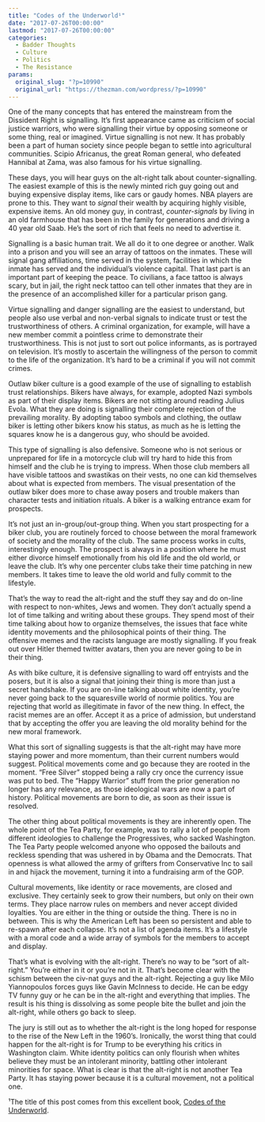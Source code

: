 ```yaml
---
title: "Codes of the Underworld¹"
date: "2017-07-26T00:00:00"
lastmod: "2017-07-26T00:00:00"
categories:
  - Badder Thoughts
  - Culture
  - Politics
  - The Resistance
params:
  original_slug: "?p=10990"
  original_url: "https://thezman.com/wordpress/?p=10990"
---
```


One of the many concepts that has entered the mainstream from the
Dissident Right is signalling. It’s first appearance came as criticism
of social justice warriors, who were signalling their virtue by opposing
someone or some thing, real or imagined. Virtue signalling is not new.
It has probably been a part of human society since people began to
settle into agricultural communities. Scipio Africanus, the great Roman
general, who defeated Hannibal at Zama, was also famous for his virtue
signalling.

These days, you will hear guys on the alt-right talk about
counter-signalling. The easiest example of this is the newly minted rich
guy going out and buying expensive display items, like cars or gaudy
homes. NBA players are prone to this. They want to *signal* their wealth
by acquiring highly visible, expensive items. An old money guy, in
contrast, *counter-signals* by living in an old farmhouse that has been
in the family for generations and driving a 40 year old Saab. He’s the
sort of rich that feels no need to advertise it.

Signalling is a basic human trait. We all do it to one degree or
another. Walk into a prison and you will see an array of tattoos on the
inmates. These will signal gang affiliations, time served in the system,
facilities in which the inmate has served and the individual’s violence
capital. That last part is an important part of keeping the peace. To
civilians, a face tattoo is always scary, but in jail, the right neck
tattoo can tell other inmates that they are in the presence of an
accomplished killer for a particular prison gang.

Virtue signalling and danger signalling are the easiest to understand,
but people also use verbal and non-verbal signals to indicate trust or
test the trustworthiness of others. A criminal organization, for
example, will have a new member commit a pointless crime to demonstrate
their trustworthiness. This is not just to sort out police informants,
as is portrayed on television. It’s mostly to ascertain the willingness
of the person to commit to the life of the organization. It’s hard to be
a criminal if you will not commit crimes.

Outlaw biker culture is a good example of the use of signalling to
establish trust relationships. Bikers have always, for example, adopted
Nazi symbols as part of their display items. Bikers are not sitting
around reading Julius Evola. What they are doing is signalling their
complete rejection of the prevailing morality. By adopting taboo symbols
and clothing, the outlaw biker is letting other bikers know his status,
as much as he is letting the squares know he is a dangerous guy, who
should be avoided.

This type of signalling is also defensive. Someone who is not serious or
unprepared for life in a motorcycle club will try hard to hide this from
himself and the club he is trying to impress. When those club members
all have visible tattoos and swastikas on their vests, no one can kid
themselves about what is expected from members. The visual presentation
of the outlaw biker does more to chase away posers and trouble makers
than character tests and initiation rituals. A biker is a walking
entrance exam for prospects.

It’s not just an in-group/out-group thing. When you start prospecting
for a biker club, you are routinely forced to choose between the moral
framework of society and the morality of the club. The same process
works in cults, interestingly enough. The prospect is always in a
position where he must either divorce himself emotionally from his old
life and the old world, or leave the club. It’s why one percenter clubs
take their time patching in new members. It takes time to leave the old
world and fully commit to the lifestyle.

That’s the way to read the alt-right and the stuff they say and do
on-line with respect to non-whites, Jews and women. They don’t actually
spend a lot of time talking and writing about these groups. They spend
most of their time talking about how to organize themselves, the issues
that face white identity movements and the philosophical points of their
thing. The offensive memes and the racists language are mostly
signalling. If you freak out over Hitler themed twitter avatars, then
you are never going to be in their thing.

As with bike culture, it is defensive signalling to ward off entryists
and the posers, but it is also a signal that joining their thing is more
than just a secret handshake. If you are on-line talking about white
identity, you’re never going back to the squaresville world of normie
politics. You are rejecting that world as illegitimate in favor of the
new thing. In effect, the racist memes are an offer. Accept it as a
price of admission, but understand that by accepting the offer you are
leaving the old morality behind for the new moral framework.

What this sort of signalling suggests is that the alt-right may have
more staying power and more momentum, than their current numbers would
suggest. Political movements come and go because they are rooted in the
moment. “Free Silver” stopped being a rally cry once the currency issue
was put to bed. The “Happy Warrior” stuff from the prior generation no
longer has any relevance, as those ideological wars are now a part of
history. Political movements are born to die, as soon as their issue is
resolved.

The other thing about political movements is they are inherently open.
The whole point of the Tea Party, for example, was to rally a lot of
people from different ideologies to challenge the Progressives, who
sacked Washington. The Tea Party people welcomed anyone who opposed the
bailouts and reckless spending that was ushered in by Obama and the
Democrats. That openness is what allowed the army of grifters from
Conservative Inc to sail in and hijack the movement, turning it into a
fundraising arm of the GOP.

Cultural movements, like identity or race movements, are closed and
exclusive. They certainly seek to grow their numbers, but only on their
own terms. They place narrow rules on members and never accept divided
loyalties. You are either in the thing or outside the thing. There is no
in between. This is why the American Left has been so persistent and
able to re-spawn after each collapse. It’s not a list of agenda items.
It’s a lifestyle with a moral code and a wide array of symbols for the
members to accept and display.

That’s what is evolving with the alt-right. There’s no way to be “sort
of alt-right.” You’re either in it or you’re not in it. That’s become
clear with the schism between the civ-nat guys and the alt-right.
Rejecting a guy like Milo Yiannopoulos forces guys like Gavin McInness
to decide. He can be edgy TV funny guy or he can be in the alt-right and
everything that implies. The result is his thing is dissolving as some
people bite the bullet and join the alt-right, while others go back to
sleep.

The jury is still out as to whether the alt-right is the long hoped for
response to the rise of the New Left in the 1960’s. Ironically, the
worst thing that could happen for the alt-right is for Trump to be
everything his critics in Washington claim. White identity politics can
only flourish when whites believe they must be an intolerant minority,
battling other intolerant minorities for space. What is clear is that
the alt-right is not another Tea Party. It has staying power because it
is a cultural movement, not a political one.

¹The title of this post comes from this excellent book, <a
href="https://www.amazon.com/Codes-Underworld-How-Criminals-Communicate/dp/0691152470"
rel="noopener" target="_blank">Codes of the Underworld</a>.
